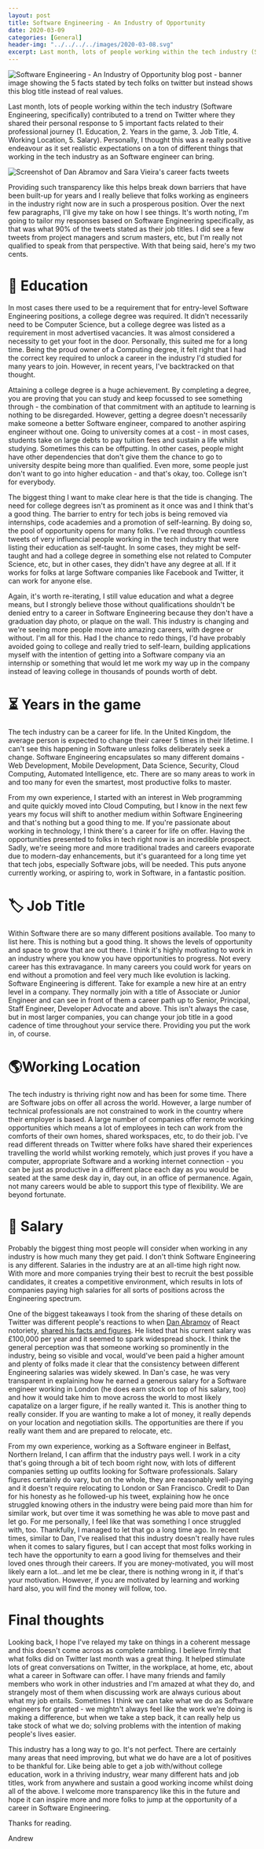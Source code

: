 ```yaml
---
layout: post
title: Software Engineering - An Industry of Opportunity
date: 2020-03-09
categories: [General]
header-img: "../../../../images/2020-03-08.svg"
excerpt: Last month, lots of people working within the tech industry (Software Engineering, specifically) contributed to a trend on Twitter where they shared their personal response to 5 important facts related to their professional journey (1. Education, 2. Years in the game, 3. Job Title, 4. Working Location, 5. Salary). Personally, I thought this was a really positive endeavour as it set realistic expectations on a ton of different things that working in the tech industry as an Software engineer can bring.
---
```


![Software Engineering - An Industry of Opportunity blog post - banner image showing the 5 facts stated by tech folks on twitter but instead shows this blog title instead of real values.](../../../../images/2020-03-08.svg "Software Engineering - An Industry of Opportunity blog post - banner image showing the 5 facts stated by tech folks on twitter but instead shows this blog title instead of real values.")

Last month, lots of people working within the tech industry (Software Engineering, specifically) contributed to a trend on Twitter where they shared their personal response to 5 important facts related to their professional journey (1. Education, 2. Years in the game, 3. Job Title, 4. Working Location, 5. Salary). Personally, I thought this was a really positive endeavour as it set realistic expectations on a ton of different things that working in the tech industry as an Software engineer can bring.

![Screenshot of Dan Abramov and Sara Vieira's career facts tweets](../../../../images/2020-03-08-img1.png "Screenshot of Dan Abramov and Sara Vieira's career facts tweets")

Providing such transparency like this helps break down barriers that have been built-up for years and I really believe that folks working as engineers in the industry right now are in such a prosperous position. Over the next few paragraphs, I'll give my take on how I see things. It's worth noting, I'm going to tailor my responses based on Software Engineering specifically, as that was what 90% of the tweets stated as their job titles. I did see a few tweets from project managers and scrum masters, etc, but I'm really not qualified to speak from that perspective. With that being said, here's my two cents.

# 🏫 Education
In most cases there used to be a requirement that for entry-level Software Engineering positions, a college degree was required. It didn't necessarily need to be Computer Science, but a college degree was listed as a requirement in most advertised vacancies. It was almost considered a necessity to get your foot in the door. Personally, this suited me for a long time. Being the proud owner of a Computing degree, it felt right that I had the correct key required to unlock a career in the industry I'd studied for many years to join. However, in recent years, I've backtracked on that thought. 

Attaining a college degree is a huge achievement. By completing a degree, you are proving that you can study and keep focussed to see something through - the combination of that commitment with an aptitude to learning is nothing to be disregarded. However, getting a degree doesn't necessarily make someone a better Software engineer, compared to another aspiring engineer without one. Going to university comes at a cost - in most cases, students take on large debts to pay tuition fees and sustain a life whilst studying. Sometimes this can be offputting. In other cases, people might have other dependencies that don't give them the chance to go to university despite being more than qualified. Even more, some people just don't want to go into higher education - and that's okay, too. College isn't for everybody.

The biggest thing I want to make clear here is that the tide is changing. The need for college degrees isn't as prominent as it once was and I think that's a good thing. The barrier to entry for tech jobs is being removed via internships, code academies and a promotion of self-learning. By doing so, the pool of opportunity opens for many folks. I've read through countless tweets of very influencial people working in the tech industry that were listing their education as self-taught. In some cases, they might be self-taught and had a college degree in something else not related to Computer Science, etc, but in other cases, they didn't have any degree at all. If it works for folks at large Software companies like Facebook and Twitter, it can work for anyone else.

Again, it's worth re-iterating, I still value education and what a degree means, but I strongly believe those without qualifications shouldn't be denied entry to a career in Software Engineering because they don't have a graduation day photo, or plaque on the wall. This industry is changing and we're seeing more people move into amazing careers, with degree or without. I'm all for this. Had I the chance to redo things, I'd have probably avoided going to college and really tried to self-learn, building applications myself with the intention of getting into a Software company via an internship or something that would let me work my way up in the company instead of leaving college in thousands of pounds worth of debt.

# ⏳ Years in the game
The tech industry can be a career for life. In the United Kingdom, the average person is expected to change their career 5 times in their lifetime. I can't see this happening in Software unless folks deliberately seek a change. Software Engineering encapsulates so many different domains - Web Development, Mobile Development, Data Science, Security, Cloud Computing, Automated Intelligence, etc. There are so many areas to work in and too many for even the smartest, most productive folks to master.

From my own experience, I started with an interest in Web programming and quite quickly moved into Cloud Computing, but I know in the next few years my focus will shift to another medium within Software Engineering and that's nothing but a good thing to me. If you're passionate about working in technology, I think there's a career for life on offer. Having the opportunities presented to folks in tech right now is an incredible prospect. Sadly, we're seeing more and more traditional trades and careers evaporate due to modern-day enhancements, but it's guaranteed for a long time yet that tech jobs, especially Software jobs, will be needed. This puts anyone currently working, or aspiring to, work in Software, in a fantastic position.

# 🏷 Job Title
Within Software there are so many different positions available. Too many to list here. This is nothing but a good thing. It shows the levels of opportunity and space to grow that are out there. I think it's highly motivating to work in an industry where you know you have opportunities to progress. Not every career has this extravagance. In many careers you could work for years on end without a promotion and feel very much like evolution is lacking. Software Engineering is different. Take for example a new hire at an entry level in a company. They normally join with a title of Associate or Junior Engineer and can see in front of them a career path up to Senior, Principal, Staff Engineer, Developer Advocate and above. This isn't always the case, but in most larger companies, you can change your job title in a good cadence of time throughout your service there. Providing you put the work in, of course.

# 🌎Working Location
The tech industry is thriving right now and has been for some time. There are Software jobs on offer all across the world. However, a large number of technical professionals are not constrained to work in the country where their employer is based. A large number of companies offer remote working opportunities which means a lot of employees in tech can work from the comforts of their own homes, shared workspaces, etc, to do their job. I've read different threads on Twitter where folks have shared their experiences travelling the world whilst working remotely, which just proves if you have a computer, appropriate Software and a working internet connection - you can be just as productive in a different place each day as you would be seated at the same desk day in, day out, in an office of permanence. Again, not many careers would be able to support this type of flexibility. We are beyond fortunate.

# 💸 Salary
Probably the biggest thing most people will consider when working in any industry is how much many they get paid. I don't think Software Engineering is any different. Salaries in the industry are at an all-time high right now. With more and more companies trying their best to recruit the best possible candidates, it creates a competitive environment, which results in lots of companies paying high salaries for all sorts of positions across the Engineering spectrum.

One of the biggest takeaways I took from the sharing of these details on Twitter was different people's reactions to when [Dan Abramov](https://twitter.com/dan_abramov) of React notoriety, [shared his facts and figures](https://twitter.com/dan_abramov/status/1228454264915271683?s=20). He listed that his current salary was £100,000 per year and it seemed to spark widespread shock. I think the general perception was that someone working so prominently in the industry, being so visible and vocal, would've been paid a higher amount and plenty of folks made it clear that the consistency between different Engineering salaries was widely skewed. In Dan's case, he was very transparent in explaining how he earned a generous salary for a Software engineer working in London (he does earn stock on top of his salary, too) and how it would take him to move across the world to most likely capatalize on a larger figure, if he really wanted it. This is another thing to really consider. If you are wanting to make a lot of money, it really depends on your location and negotiation skills. The opportunities are there if you really want them and are prepared to relocate, etc.

From my own experience, working as a Software engineer in Belfast, Northern Ireland, I can affirm that the industry pays well. I work in a city that's going through a bit of tech boom right now, with lots of different companies setting up outfits looking for Software professionals. Salary figures certainly do vary, but on the whole, they are reasonably well-paying and it doesn't require relocating to London or San Francisco. Credit to Dan for his honesty as he followed-up his tweet, explaining how he once struggled knowing others in the industry were being paid more than him for similar work, but over time it was something he was able to move past and let go. For me personally, I feel like that was something I once struggled with, too. Thankfully, I managed to let that go a long time ago. In recent times, similar to Dan, I've realised that this industry doesn't really have rules when it comes to salary figures, but I can accept that most folks working in tech have the opportunity to earn a good living for themselves and their loved ones through their careers. If you are money-motivated, you will most likely earn a lot...and let me be clear, there is nothing wrong in it, if that's your motivation. However, if you are motivated by learning and working hard also, you will find the money will follow, too.

# Final thoughts
Looking back, I hope I've relayed my take on things in a coherent message and this doesn't come across as complete rambling. I believe firmly that what folks did on Twitter last month was a great thing. It helped stimulate lots of great conversations on Twitter, in the workplace, at home, etc, about what a career in Software can offer. I have many friends and family members who work in other industries and I'm amazed at what they do, and strangely most of them when discussing work are always curious about what my job entails. Sometimes I think we can take what we do as Software engineers for granted - we mightn't always feel like the work we're doing is making a difference, but when we take a step back, it can really help us take stock of what we do; solving problems with the intention of making people's lives easier. 

This industry has a long way to go. It's not perfect. There are certainly many areas that need improving, but what we do have are a lot of positives to be thankful for. Like being able to get a job with/without college education, work in a thriving industry, wear many different hats and job titles, work from anywhere and sustain a good working income whilst doing all of the above. I welcome more transparency like this in the future and hope it can inspire more and more folks to jump at the opportunity of a career in Software Engineering.

Thanks for reading.

Andrew